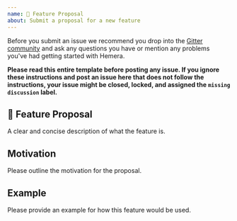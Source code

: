 ```yaml
---
name: 🚀 Feature Proposal
about: Submit a proposal for a new feature
---
```


Before you submit an issue we recommend you drop into the [Gitter community](https://gitter.im/hemerajs/hemera) and ask any questions you have or mention any problems you've had getting started with Hemera.

**Please read this entire template before posting any issue. If you ignore these instructions
and post an issue here that does not follow the instructions, your issue might be closed,
locked, and assigned the `missing discussion` label.**

## 🚀 Feature Proposal

A clear and concise description of what the feature is.

## Motivation

Please outline the motivation for the proposal.

## Example

Please provide an example for how this feature would be used.
